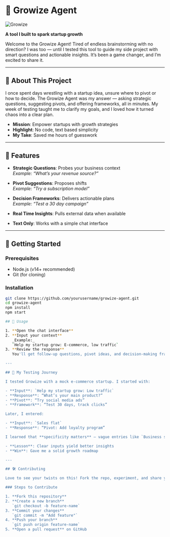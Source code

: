 # 🌱 Growize Agent

![Growize](https://postimg.cc/JsLD5qwg)

**A tool I built to spark startup growth**

Welcome to the Growize Agent! Tired of endless brainstorming with no direction? I was too — until I tested this tool to guide my side project with smart questions and actionable insights. It’s been a game changer, and I’m excited to share it.

---

## 🌿 About This Project

I once spent days wrestling with a startup idea, unsure where to pivot or how to decide. The Growize Agent was my answer — asking strategic questions, suggesting pivots, and offering frameworks, all in minutes. My week of testing taught me to clarify my goals, and I loved how it turned chaos into a clear plan.

- **Mission**: Empower startups with growth strategies  
- **Highlight**: No code, text based simplicity  
- **My Take**: Saved me hours of guesswork

---

## 🎨 Features

- **Strategic Questions**: Probes your business context  
  _Example: “What’s your revenue source?”_

- **Pivot Suggestions**: Proposes shifts  
  _Example: “Try a subscription model”_

- **Decision Frameworks**: Delivers actionable plans  
  _Example: “Test a 30 day campaign”_

- **Real Time Insights**: Pulls external data when available

- **Text Only**: Works with a simple chat interface

---

## 🚀 Getting Started

### Prerequisites

- Node.js (v14+ recommended)  
- Git (for cloning)

### Installation

```bash
git clone https://github.com/yourusername/growize-agent.git
cd growize-agent
npm install
npm start

## 💬 Usage

1. **Open the chat interface**
2. **Input your context**  
   _Example:_  
   `Help my startup grow: E-commerce, low traffic`
3. **Review the response**  
   You'll get follow-up questions, pivot ideas, and decision-making frameworks instantly.

---

## 📝 My Testing Journey

I tested Growize with a mock e-commerce startup. I started with:

- **Input**: `Help my startup grow: Low traffic`
- **Response**: “What’s your main product?”  
- **Pivot**: “Try social media ads”  
- **Framework**: “Test 30 days, track clicks”

Later, I entered:

- **Input**: `Sales flat`
- **Response**: “Pivot: Add loyalty program”

I learned that **specificity matters** — vague entries like `Business struggling` led to prompts like “Please specify your industry.” That made the tool feel smart, and it **cut my planning time by hours**.

- **Lesson**: Clear inputs yield better insights  
- **Win**: Gave me a solid growth roadmap

---

## 🛠️ Contributing

Love to see your twists on this! Fork the repo, experiment, and share your ideas.

### Steps to Contribute

1. **Fork this repository**
2. **Create a new branch**  
   `git checkout -b feature-name`
3. **Commit your changes**  
   `git commit -m "Add feature"`
4. **Push your branch**  
   `git push origin feature-name`
5. **Open a pull request** on GitHub
